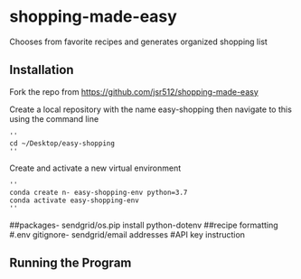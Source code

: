 # shopping-made-easy
Chooses from favorite recipes and generates organized shopping list

## Installation
Fork the repo from https://github.com/jsr512/shopping-made-easy 

Create a local repository with the name easy-shopping then navigate to this using the command line

    ''
    cd ~/Desktop/easy-shopping
    ''

Create and activate a new virtual environment

    ''
    conda create n- easy-shopping-env python=3.7
    conda activate easy-shopping-env
    ''

##packages- sendgrid/os.pip install python-dotenv
##recipe formatting
#.env gitignore- sendgrid/email addresses
#API key instruction


## Running the Program
